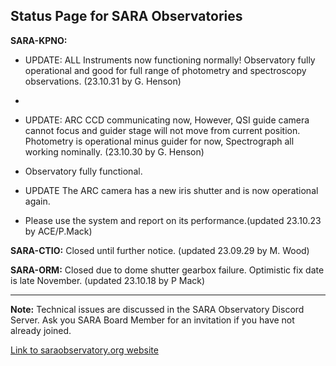 ## Status Page for SARA Observatories

**SARA-KPNO:** 
- UPDATE: ALL Instruments now functioning normally!  Observatory fully operational and good for full range of photometry and spectroscopy observations. (23.10.31 by G. Henson)
- 
- UPDATE: ARC CCD communicating now, However, QSI guide camera cannot focus and guider stage will not move from current position. Photometry is operational minus guider for now, Spectrograph all working nominally. (23.10.30 by G. Henson)

- Observatory fully functional.
- UPDATE The ARC camera has a new iris shutter and is now operational again.
- Please use the system and report on its performance.(updated 23.10.23 by ACE/P.Mack)

**SARA-CTIO:** Closed until further notice. (updated 23.09.29 by M. Wood)

**SARA-ORM:**  Closed due to dome shutter gearbox failure. Optimistic fix date is late November. (updated 23.10.18 by P Mack)

---

**Note:** Technical issues are discussed in the SARA Observatory Discord Server.  Ask you SARA Board Member for an invitation if you have not already joined.

[Link to saraobservatory.org website](https://saraobservatory.org)
